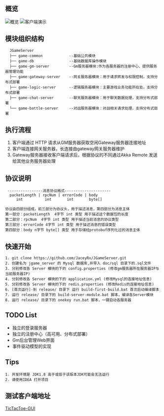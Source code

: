## 概览

![概览](https://github.com/JaceyRx/JGameServer/blob/master/doc/img/game.png "概览")
![客户端演示](https://github.com/JaceyRx/JGameServer/blob/master/doc/img/client.gif "客户端演示")

## 模块组织结构

``` 
  JGameServer
  ├── game-common            --基础公共模块
  ├── game-db                --基础数据库操作模块
  ├── game-gm-server         --Gm服务器模块:作为各服务器的注册中心、提供服务器管理功能
  ├── game-gateway-server    --网关服务器模块：用于请求转发与权限控制，支持分布式部署
  ├── game-logic-server      --逻辑服务器模块：主要游戏业务功能所在处，支持分布式部署
  ├── game-chat-server       --聊天服务器模块：用于聊天数据处理，支持分布式部署
  └── game-battle-server     --对战服务器模块：对战相关请求处理，支持分布式部署
  ```
## 执行流程

1. 客户端通过 HTTP 请求从GM服务器获取空闲Gateway服务器连接地址
2. 客户端连接网关服务器，长连接由gateway网关服务器维护
3. Gateway服务器接收客户端请求后，根据协议的不同通过Akka Remote 发送给其他业务服务器处理 

## 协议说明

```
 ----------------消息协议格式---------------------
  packetLength | rpcNum | errorCode | body
     int          int       int       byte[]

协议由四部分组成，前三部分为协议头，用于描述消息，第四部分为消息主体
第一部分：packetLength  4字节 int 类型 用于描述这个数据包的长度
第二部分：rpcNum  4字节 int 类型 用于描述当前消息的协议类型
第三部分：errorCode 4字节 int 类型 用于描述消息的错误类型
第四部分：body n字节 byte[] 类型 用于存储经protobuf序列化过的消息主体
```

## 快速开始

```
1. git clone https://github.com/JaceyRx/JGameServer.git
2. 创建名为 jgame_server 的 Mysql 数据库,并导入 doc/sql 目录下的.sql文件
3. 分别修改各 Server 模块的下的 config.properties (修改gm服务器所在服务器IP与当前服务器IP)
4. 分别修改各 Server 模块的下的 application.yml (修改Mysql的连接地址信息)
5. 分别修改各 Server 模块的下的 redis.properties (修改Redis的连接地址信息)
6. [首次运行]-到 release/ 目录下 运行 build-first-build.bat 首次启动编译脚本
7. 运行 release/ 目录下的 build-server-module.bat 脚本，编译各Server模块
8. 运行 release/ 目录下的 onekey run.bat 脚本，一键启动各服务器
```

## TODO List
- 独立的登录服务器
- 独立的注册中心（高可用、分布式部署）
- Gm后台管理Web界面
- 事件驱动模型的实现

## Tips
 ```
 1. 开发环境是 JDK1.8 高于或低于该版本JDK可能会无法运行
 2. 请使用IDEA 打开项目
 ```
## 测试客户端地址
[TicTacToe-GUI](https://github.com/JaceyRx/TicTacToe-GUI "TicTacToe-GUI")
